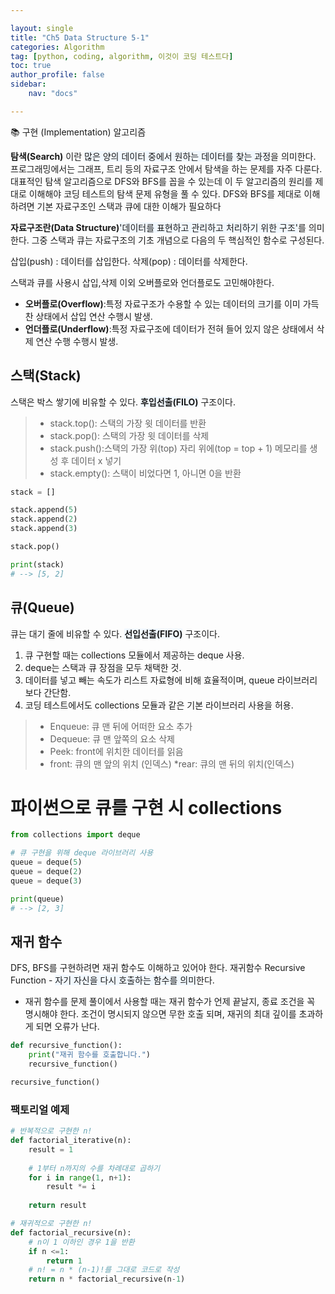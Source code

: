 ```yaml
---

layout: single
title: "Ch5 Data Structure 5-1"
categories: Algorithm
tag: [python, coding, algorithm, 이것이 코딩 테스트다]
toc: true
author_profile: false
sidebar:
    nav: "docs"

---
```



📚 구현 (Implementation) 알고리즘

**탐색(Search)** 이란 <span style="background-color:#f1f8ff">많은 양의 데이터 중에서 원하는 데이터를 찾는 과정</span>을 의미한다. 프로그래밍에서는 그래프, 트리 등의 자료구조 안에서 탐색을 하는 문제를 자주 다룬다. 대표적인 탐색 알고리즘으로 DFS와 BFS를 꼽을 수 있는데 이 두 알고리즘의 원리를 제대로 이해해야 코딩 테스트의 탐색 문제 유형을 풀 수 있다. DFS와 BFS를 제대로 이해하려면 기본 자료구조인 스택과 큐에 대한 이해가 필요하다
  
**자료구조란(Data Structure)**<span style="background-color:#f1f8ff">'데이터를 표현하고 관리하고 처리하기 위한 구조'</span>를 의미한다. 그중 스택과 큐는 자료구조의 기초 개념으로 다음의 두 핵심적인 함수로 구성된다.

삽입(push) : 데이터를 삽입한다.
삭제(pop) : 데이터를 삭제한다.

스택과 큐를 사용시 삽입,삭제 이외 오버플로와 언더플로도 고민해야한다.
* **오버플로(Overflow)**:특정 자료구조가 수용할 수 있는 데이터의 크기를 이미 가득 찬 상태에서 삽입 연산 수행시 발생.
* **언더플로(Underflow)**:특정 자료구조에 데이터가 전혀 들어 있지 않은 상태에서 삭제 연산 수행 수행시 발생.

## **스택(Stack)**
스택은 박스 쌓기에 비유할 수 있다. <span style="background-color:#f1f8ff">**후입선출(FILO)**</span> 구조이다.
> * stack.top(): 스택의 가장 윗 데이터를 반환
> * stack.pop(): 스택의 가장 윗 데이터를 삭제
> * stack.push():스택의 가장 위(top) 자리 위에(top = top + 1) 메모리를 생성 후 데이터 x 넣기
> * stack.empty(): 스택이 비었다면 1, 아니면 0을 반환

```python
stack = []

stack.append(5)
stack.append(2)
stack.append(3)

stack.pop()

print(stack)
# --> [5, 2]

```

## **큐(Queue)**
큐는 대기 줄에 비유할 수 있다. <span style="background-color:#f1f8ff">**선입선출(FIFO)**</span> 구조이다.
1. 큐 구현할 때는 collections 모듈에서 제공하는 deque 사용.
2. deque는 스택과 큐 장점을 모두 채택한 것.
3. 데이터를 넣고 빼는 속도가 리스트 자료형에 비해 효율적이며, queue 라이브러리 보다 간단함.
4. 코딩 테스트에서도 collections 모듈과 같은 기본 라이브러리 사용을 허용.
> * Enqueue: 큐 맨 뒤에 어떠한 요소 추가
> * Dequeue: 큐 맨 앞쪽의 요소 삭제
> * Peek: front에 위치한 데이터를 읽음
> * front: 큐의 맨 앞의 위치 (인덱스)
> *rear: 큐의 맨 뒤의 위치(인덱스)

# 파이썬으로 큐를 구현 시 collections 

```python
from collections import deque

# 큐 구현을 위해 deque 라이브러리 사용
queue = deque(5)
queue = deque(2)
queue = deque(3)

print(queue)
# --> [2, 3]

```

## **재귀 함수**
DFS, BFS를 구현하려면 재귀 함수도 이해하고 있어야 한다. 재귀함수 Recursive Function - <span style="background-color:#f1f8ff">자기 자신을 다시 호출하는 함수를 의미</span>한다.
* 재귀 함수를 문제 풀이에서 사용할 때는 재귀 함수가 언제 끝날지, 종료 조건을 꼭 명시해야 한다. 조건이 명시되지 않으면 무한 호출 되며, 재귀의 최대 깊이를 초과하게 되면 오류가 난다.

```python
def recursive_function():
    print("재귀 함수를 호출합니다.")
    recursive_function()

recursive_function()
```

### **팩토리얼 예제**
```python
# 반복적으로 구현한 n!
def factorial_iterative(n):
    result = 1
    
    # 1부터 n까지의 수를 차례대로 곱하기
    for i in range(1, n+1):
        result *= i
    
    return result

# 재귀적으로 구현한 n!
def factorial_recursive(n):
    # n이 1 이하인 경우 1을 반환    
    if n <=1:
        return 1
    # n! = n * (n-1)!를 그대로 코드로 작성
    return n * factorial_recursive(n-1)

```

